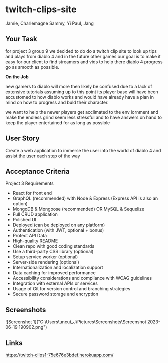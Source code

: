 # twitch-clips-site 
Jamie, Charlemagne
Sammy, Yi
Paul, Jang

## Your Task

for project 3 group 9 we decided to do do a twitch clip site to look up tips and plays from diablo 4 and in the future other games our goal is to make it easy for our client to find streamers and vids to help there diablo 4 progress go as smooth as possible.

**On the Job**

new gamers to diablo will more then likely be confused due to a lack of extensive tutorials assuming up to this point its player base will have been accustomed to how diablo works and would have already have a plan in mind on how to progress and buld their character. 

we want to help the newer players get acclimated to the env iornment and make the endless grind seem less stressful and to have answers on hand to keep the player entertained for as long as possible 

## User Story
Create a web application to immerse the user into the world of diablo 4 and assist the user each step of the way 



## Acceptance Criteria
Project 3 Requirements
- React for front end
- GraphQL (recommended) with Node & Express (Express API is also an option)
- MongoDB & Mongoose (recommended) OR MySQL & Sequelize
- Full CRUD application
- Polished UI
- Deployed (can be deployed on any platform)
- Authentication (with JWT, optional + bonus)
- Protect API Data
- High-quality README
- Clean repo with good coding standards
- Use a third-party CSS library (optional)
- Setup service worker (optional)
- Server-side rendering (optional)
- Internationalization and localization support
- Data caching for improved performance
- Accessibility considerations and compliance with WCAG guidelines
- Integration with external APIs or services
- Usage of Git for version control and branching strategies
- Secure password storage and encryption

## Screenshots

![Screenshot 1]("C:\Users\uncut_J\Pictures\Screenshots\Screenshot 2023-06-19 190902.png")





## Links 

https://twitch-clips1-75e676e3bdef.herokuapp.com/



